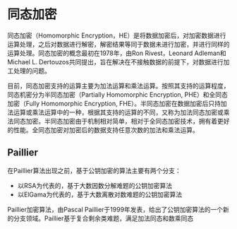 # 同态加密

同态加密（Homomorphic Encryption，HE）是将数据加密后，对加密数据进行运算处理，之后对数据进行解密，解密结果等同于数据未进行加密，并进行同样的运算处理。同态加密的概念最初在1978年，由Ron Rivest，Leonard Adleman和Michael L. Dertouzos共同提出，旨在解决在不接触数据的前提下，对数据进行加工处理的问题。

目前，同态加密支持的运算主要为加法运算和乘法运算。按照其支持的运算程度，同态机密分为半同态加密（Partially Homomorphic Encryption, PHE）和全同态加密（Fully Homomorphic Encryption, FHE）。半同态加密在数据加密后只持加法运算或乘法运算中的一种，根据其支持的运算的不同，又称为加法同态加密或乘法同态加密。半同态加密由于机制相对简单，相对于全同态加密技术，拥有着更好的性能。全同态加密对加密后的数据支持任意次数的加法和乘法运算。

## Paillier
在Paillier算法出现之前，基于公钥加密的算法主要有两个分支：
- 以RSA为代表的，基于大数因数分解难题的公钥加密算法
- 以ElGama为代表的，基于大数离散对数难题的公钥加密算法

Paillier加密算法，由Pascal Paillier于1999年发表，给出了公钥加密算法的一个新的分支领域。Paillier基于复合剩余类难题，满足加法同态和数乘同态

